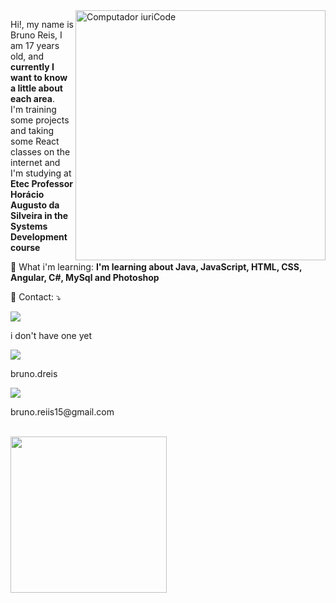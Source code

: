<img src="https://raw.githubusercontent.com/MicaelliMedeiros/micaellimedeiros/master/image/computer-illustration.png" min-width="400px" max-width="400px" width="400px" align="right" alt="Computador iuriCode">

<p align="left"> 
  Hi!, my name is Bruno Reis, I am 17 years old, and <strong>currently I want to know a little about each area</strong>.<br>
  I'm training some projects and taking some React classes on the internet and I'm studying at <strong>Etec Professor Horácio Augusto da Silveira in the Systems Development course</strong>
</p>

<p align="left">
  🦄 What i'm learning: <strong>I'm learning about Java, JavaScript, HTML, CSS, Angular, C#, MySql and Photoshop</strong>
</p>
 
<p align="left">
  💌 Contact: ⤵️
</p>

<p>
  <div>
  <a href="#" alt="Linkedin">
  <img src="https://img.shields.io/badge/-Linkedin-0e76a8?style=flat-square&logo=Linkedin&logoColor=white&link=LINK-DO-SEU-LINKEDIN" /></a>
    <p>i don't have one yet</p>
  <a href="https://www.instagram.com/bruno.dreis/" alt="Instagram">
  <img src="https://img.shields.io/badge/-Instagram-DF0174?style=flat-square&labelColor=DF0174&logo=instagram&logoColor=white&link=https://www.instagram.com/bruno.dreis/"/></a>
  <p>bruno.dreis</p>
    <a href="#" alt="Gmail">
  <img src="https://img.shields.io/badge/-Gmail-FF0000?style=flat-square&labelColor=FF0000&logo=gmail&logoColor=white&link=LINK-DO-SEU-EMAIL" /></a>
    <p>bruno.reiis15@gmail.com</p>  
  </div>
</p>  

<div style="display: inline_block"><br>
  <img align="center" heigh="120" width="250" src="https://66.media.tumblr.com/9f17e0618d2bd802983fc0410b455909/cc7c2f9bfeab9a91-1f/s400x600/e6a9747251ec7103d3de1497bea6a62d9a279a46.gif">
